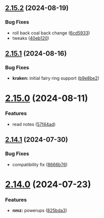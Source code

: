 ## [2.15.2](https://github.com/Torwent/wasp-free/compare/v2.15.1...v2.15.2) (2024-08-19)


### Bug Fixes

* roll back coal back change ([6cd5933](https://github.com/Torwent/wasp-free/commit/6cd59336c9b0533b24559e80ac0ef5872efa578a))
* tweaks ([40eb120](https://github.com/Torwent/wasp-free/commit/40eb1206ba107c39c685d7670a94bb0c58603b32))



## [2.15.1](https://github.com/Torwent/wasp-free/compare/v2.15.0...v2.15.1) (2024-08-16)


### Bug Fixes

* **kraken:** initial fairy ring support ([b9e8be2](https://github.com/Torwent/wasp-free/commit/b9e8be2b071c54c8bf19d5733f5e793e9879f30e))



# [2.15.0](https://github.com/Torwent/wasp-free/compare/v2.14.1...v2.15.0) (2024-08-11)


### Features

* read notes ([57f44ad](https://github.com/Torwent/wasp-free/commit/57f44ada625712af42af07bc8b7d2ebf6b18f948))



## [2.14.1](https://github.com/Torwent/wasp-free/compare/v2.14.0...v2.14.1) (2024-07-30)


### Bug Fixes

* compatibility fix ([8666b76](https://github.com/Torwent/wasp-free/commit/8666b765b8a5ecb345fae71ab8b5f2ebfe153f16))



# [2.14.0](https://github.com/Torwent/wasp-free/compare/v2.13.6...v2.14.0) (2024-07-23)


### Features

* **nmz:** powerups ([825bda3](https://github.com/Torwent/wasp-free/commit/825bda396d981121cfe0d5b200559f29995b803c))



